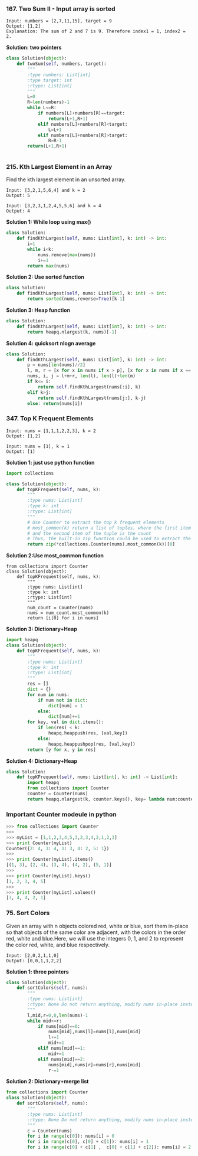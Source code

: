 ### 167. Two Sum II - Input array is sorted
``` 
Input: numbers = [2,7,11,15], target = 9
Output: [1,2]
Explanation: The sum of 2 and 7 is 9. Therefore index1 = 1, index2 = 2.
``` 

**Solution: two pointers**
``` Python
class Solution(object):
    def twoSum(self, numbers, target):
        """
        :type numbers: List[int]
        :type target: int
        :rtype: List[int]
        """
        L=0
        R=len(numbers)-1
        while L<=R:
            if numbers[L]+numbers[R]==target:
                return(L+1,R+1)
            elif numbers[L]+numbers[R]<target:
                L=L+1
            elif numbers[L]+numbers[R]>target:
                R=R-1
        return(L+1,R+1)
        
``` 

### 215. Kth Largest Element in an Array
Find the kth largest element in an unsorted array.
```
Input: [3,2,1,5,6,4] and k = 2
Output: 5

Input: [3,2,3,1,2,4,5,5,6] and k = 4
Output: 4
```

**Solution 1: While loop using max()**
``` Python
class Solution:
    def findKthLargest(self, nums: List[int], k: int) -> int:
        i=1
        while i<k:
            nums.remove(max(nums))
            i+=1
        return max(nums)
```
**Solution 2: Use sorted function**
``` Python
class Solution:
    def findKthLargest(self, nums: List[int], k: int) -> int:
        return sorted(nums,reverse=True)[k-1]
```

**Solution 3: Heap function**
``` Python
class Solution:
    def findKthLargest(self, nums: List[int], k: int) -> int:
        return heapq.nlargest(k, nums)[-1]
``` 

**Solution 4: quicksort nlogn average**
``` Python
class Solution:
    def findKthLargest(self, nums: List[int], k: int) -> int:
        p = nums[len(nums)//2]
        l, m, r = [x for x in nums if x > p], [x for x in nums if x == p], [x for x in nums if x < p]
        nums, i, j = l+m+r, len(l), len(l)+len(m)
        if k<= i:
            return self.findKthLargest(nums[:i], k)
        elif k>j:
            return self.findKthLargest(nums[j:], k-j)
        else: return(nums[i])
```

### 347. Top K Frequent Elements
```
Input: nums = [1,1,1,2,2,3], k = 2
Output: [1,2]

Input: nums = [1], k = 1
Output: [1]
```

**Solution 1: just use python function**
``` Python
import collections

class Solution(object):
    def topKFrequent(self, nums, k):
        """
        :type nums: List[int]
        :type k: int
        :rtype: List[int]
        """
        # Use Counter to extract the top k frequent elements
        # most_common(k) return a list of tuples, where the first item of the tuple is the element,
        # and the second item of the tuple is the count
        # Thus, the built-in zip function could be used to extract the first item from the tuples
        return zip(*collections.Counter(nums).most_common(k))[0]
```

**Solution 2:Use most_common function**
```
from collections import Counter
class Solution(object):
    def topKFrequent(self, nums, k):
        """
        :type nums: List[int]
        :type k: int
        :rtype: List[int]
        """
        num_count = Counter(nums)
        nums = num_count.most_common(k)
        return [i[0] for i in nums]
```

**Solution 3: Dictionary+Heap**
``` Python
import heapq
class Solution(object):
    def topKFrequent(self, nums, k):
        """
        :type nums: List[int]
        :type k: int
        :rtype: List[int]
        """
        res = []
        dict = {}
        for num in nums:
            if num not in dict:
                dict[num] = 1
            else:
                dict[num]+=1
        for key, val in dict.items():
            if len(res) < k:
                heapq.heappush(res, [val,key])
            else:
                heapq.heappushpop(res, [val,key])
        return [y for x, y in res]
```
**Solution 4: Dictionary+Heap**
``` Python
class Solution:
    def topKFrequent(self, nums: List[int], k: int) -> List[int]:
        import heapq
        from collections import Counter
        counter = Counter(nums)
        return heapq.nlargest(k, counter.keys(), key= lambda num:counter[num])
```

### Important Counter modeule in python
``` Python
>>> from collections import Counter
>>> 
>>> myList = [1,1,2,3,4,5,3,2,3,4,2,1,2,3]
>>> print Counter(myList)
Counter({2: 4, 3: 4, 1: 3, 4: 2, 5: 1})
>>>
>>> print Counter(myList).items()
[(1, 3), (2, 4), (3, 4), (4, 2), (5, 1)]
>>> 
>>> print Counter(myList).keys()
[1, 2, 3, 4, 5]
>>> 
>>> print Counter(myList).values()
[3, 4, 4, 2, 1]
``` 

### 75. Sort Colors
Given an array with n objects colored red, white or blue, sort them in-place so that objects of the same color are adjacent, with the colors in the order red, white and blue.Here, we will use the integers 0, 1, and 2 to represent the color red, white, and blue respectively.
``` 
Input: [2,0,2,1,1,0]
Output: [0,0,1,1,2,2]
``` 

**Solution 1: three pointers**
```  Python
class Solution(object):
    def sortColors(self, nums):
        """
        :type nums: List[int]
        :rtype: None Do not return anything, modify nums in-place instead.
        """
        l,mid,r=0,0,len(nums)-1
        while mid<=r:
            if nums[mid]==0:
                nums[mid],nums[l]=nums[l],nums[mid]
                l+=1
                mid+=1
            elif nums[mid]==1:
                mid+=1
            elif nums[mid]==2:
                nums[mid],nums[r]=nums[r],nums[mid]
                r-=1
```

**Solution 2: Dictionary+merge list**
``` Python
from collections import Counter
class Solution(object):
    def sortColors(self, nums):
        """
        :type nums: List[int]
        :rtype: None Do not return anything, modify nums in-place instead.
        """
        c = Counter(nums)
        for i in range(c[0]): nums[i] = 0
        for i in range(c[0], c[0] + c[1]): nums[i] = 1
        for i in range(c[0] + c[1] ,  c[0] + c[1] + c[2]): nums[i] = 2
```
